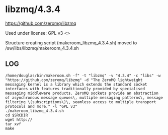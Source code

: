libzmq/4.3.4
========================

<https://github.com/zeromq/libzmq>

Used under license:
GPL v3
<>

Structure creating script (makeroom_libzmq_4.3.4.sh) moved to /sw/libs/libzmq/makeroom_4.3.4.sh

LOG
---

    /home/douglas/bin/makeroom.sh -f" -t "libzmq" -v "4.3.4" -c "libs" -w "https://github.com/zeromq/libzmq" -d "The ZeroMQ lightweight messaging kernel is a library which extends the standard socket interfaces with features traditionally provided by specialised messaging middleware products. ZeroMQ sockets provide an abstraction of asynchronous message queues\, multiple messaging patterns\, message filtering \(subscriptions\)\, seamless access to multiple transport protocols and more." -l "GPL v3"
    ./makeroom_libzmq_4.3.4.sh
    cd $SRCDIR
    wget http://
    tar xvf 
    make

